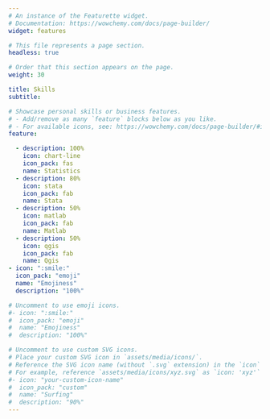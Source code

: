 ```yaml
---
# An instance of the Featurette widget.
# Documentation: https://wowchemy.com/docs/page-builder/
widget: features

# This file represents a page section.
headless: true

# Order that this section appears on the page.
weight: 30

title: Skills
subtitle:

# Showcase personal skills or business features.
# - Add/remove as many `feature` blocks below as you like.
# - For available icons, see: https://wowchemy.com/docs/page-builder/#icons
feature:

  - description: 100%
    icon: chart-line
    icon_pack: fas
    name: Statistics
  - description: 80%
    icon: stata
    icon_pack: fab
    name: Stata
  - description: 50%
    icon: matlab
    icon_pack: fab
    name: Matlab
  - description: 50%
    icon: qgis
    icon_pack: fab
    name: Qgis
- icon: ":smile:"
  icon_pack: "emoji"
  name: "Emojiness"
  description: "100%"

# Uncomment to use emoji icons.
#- icon: ":smile:"
#  icon_pack: "emoji"
#  name: "Emojiness"
#  description: "100%"

# Uncomment to use custom SVG icons.
# Place your custom SVG icon in `assets/media/icons/`.
# Reference the SVG icon name (without `.svg` extension) in the `icon` field.
# For example, reference `assets/media/icons/xyz.svg` as `icon: 'xyz'`
#- icon: "your-custom-icon-name"
#  icon_pack: "custom"
#  name: "Surfing"
#  description: "90%"
---
```

